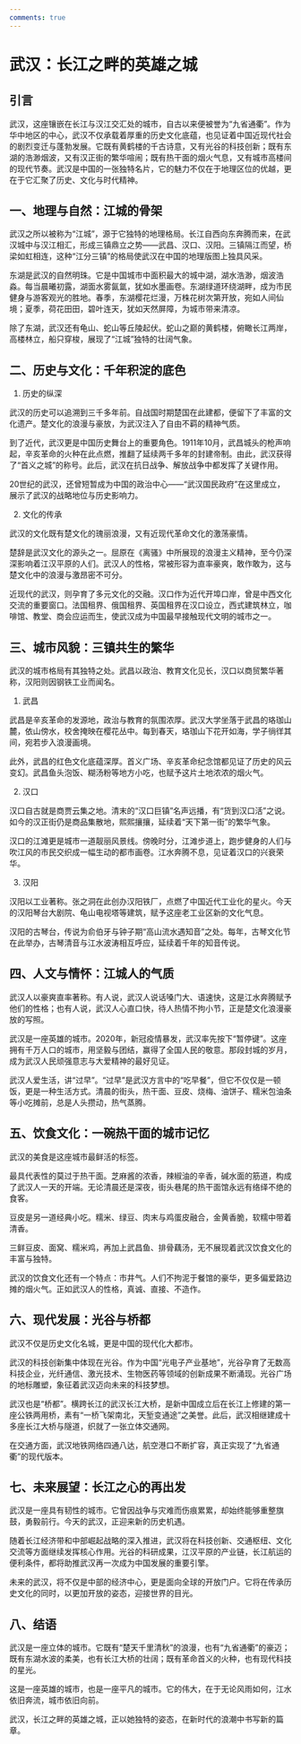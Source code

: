 ```yaml
---
comments: true
---
```

# 武汉：长江之畔的英雄之城
## 引言

武汉，这座镶嵌在长江与汉江交汇处的城市，自古以来便被誉为“九省通衢”。作为华中地区的中心，武汉不仅承载着厚重的历史文化底蕴，也见证着中国近现代社会的剧烈变迁与蓬勃发展。它既有黄鹤楼的千古诗意，又有光谷的科技创新；既有东湖的浩渺烟波，又有汉正街的繁华喧闹；既有热干面的烟火气息，又有城市高楼间的现代节奏。武汉是中国的一张独特名片，它的魅力不仅在于地理区位的优越，更在于它汇聚了历史、文化与时代精神。

## 一、地理与自然：江城的骨架

武汉之所以被称为“江城”，源于它独特的地理格局。长江自西向东奔腾而来，在武汉城中与汉江相汇，形成三镇鼎立之势——武昌、汉口、汉阳。三镇隔江而望，桥梁如虹相连，这种“江分三镇”的格局使武汉在中国的地理版图上独具风采。

东湖是武汉的自然明珠。它是中国城市中面积最大的城中湖，湖水浩渺，烟波浩淼。每当晨曦初露，湖面水雾氤氲，犹如水墨画卷。东湖绿道环绕湖畔，成为市民健身与游客观光的胜地。春季，东湖樱花烂漫，万株花树次第开放，宛如人间仙境；夏季，荷花田田，碧叶连天，犹如天然屏障，为城市带来清凉。

除了东湖，武汉还有龟山、蛇山等丘陵起伏。蛇山之巅的黄鹤楼，俯瞰长江两岸，高楼林立，船只穿梭，展现了“江城”独特的壮阔气象。

## 二、历史与文化：千年积淀的底色
1. 历史的纵深

武汉的历史可以追溯到三千多年前。自战国时期楚国在此建都，便留下了丰富的文化遗产。楚文化的浪漫与豪放，为武汉注入了自由不羁的精神气质。

到了近代，武汉更是中国历史舞台上的重要角色。1911年10月，武昌城头的枪声响起，辛亥革命的火种在此点燃，推翻了延续两千多年的封建帝制。由此，武汉获得了“首义之城”的称号。此后，武汉在抗日战争、解放战争中都发挥了关键作用。

20世纪的武汉，还曾短暂成为中国的政治中心——“武汉国民政府”在这里成立，展示了武汉的战略地位与历史影响力。

2. 文化的传承

武汉的文化既有楚文化的瑰丽浪漫，又有近现代革命文化的激荡豪情。

楚辞是武汉文化的源头之一。屈原在《离骚》中所展现的浪漫主义精神，至今仍深深影响着江汉平原的人们。武汉人的性格，常被形容为直率豪爽，敢作敢为，这与楚文化中的浪漫与激昂密不可分。

近现代的武汉，则孕育了多元文化的交融。汉口作为近代开埠口岸，曾是中西文化交流的重要窗口。法国租界、俄国租界、英国租界在汉口设立，西式建筑林立，咖啡馆、教堂、商会应运而生，使武汉成为中国最早接触现代文明的城市之一。

## 三、城市风貌：三镇共生的繁华

武汉的城市格局有其独特之处。武昌以政治、教育文化见长，汉口以商贸繁华著称，汉阳则因钢铁工业而闻名。

1. 武昌

武昌是辛亥革命的发源地，政治与教育的氛围浓厚。武汉大学坐落于武昌的珞珈山麓，依山傍水，校舍掩映在樱花丛中。每到春天，珞珈山下花开如海，学子徜徉其间，宛若步入浪漫画境。

此外，武昌的红色文化底蕴深厚。首义广场、辛亥革命纪念馆都见证了历史的风云变幻。武昌鱼头泡饭、糊汤粉等地方小吃，也赋予这片土地浓浓的烟火气。

2. 汉口

汉口自古就是商贾云集之地。清末的“汉口巨镇”名声远播，有“货到汉口活”之说。如今的汉正街仍是商品集散地，熙熙攘攘，延续着“天下第一街”的繁华气象。

汉口的江滩更是城市一道靓丽风景线。傍晚时分，江滩步道上，跑步健身的人们与吹江风的市民交织成一幅生动的都市画卷。江水奔腾不息，见证着汉口的兴衰荣华。

3. 汉阳

汉阳以工业著称。张之洞在此创办汉阳铁厂，点燃了中国近代工业化的星火。今天的汉阳琴台大剧院、龟山电视塔等建筑，赋予这座老工业区新的文化气息。

汉阳的古琴台，传说为俞伯牙与钟子期“高山流水遇知音”之处。每年，古琴文化节在此举办，古琴清音与江水波涛相互呼应，延续着千年的知音传说。

## 四、人文与情怀：江城人的气质

武汉人以豪爽直率著称。有人说，武汉人说话嗓门大、语速快，这是江水奔腾赋予他们的性格；也有人说，武汉人心直口快，待人热情不拘小节，正是楚文化浪漫豪放的写照。

武汉是一座英雄的城市。2020年，新冠疫情暴发，武汉率先按下“暂停键”。这座拥有千万人口的城市，用坚毅与团结，赢得了全国人民的敬意。那段封城的岁月，成为武汉人民顽强意志与大爱精神的最好见证。

武汉人爱生活，讲“过早”。“过早”是武汉方言中的“吃早餐”，但它不仅仅是一顿饭，更是一种生活方式。清晨的街头，热干面、豆皮、烧梅、油饼子、糯米包油条等小吃摊前，总是人头攒动，热气蒸腾。

## 五、饮食文化：一碗热干面的城市记忆

武汉的美食是这座城市最鲜活的标签。

最具代表性的莫过于热干面。芝麻酱的浓香，辣椒油的辛香，碱水面的筋道，构成了武汉人一天的开端。无论清晨还是深夜，街头巷尾的热干面馆永远有络绎不绝的食客。

豆皮是另一道经典小吃。糯米、绿豆、肉末与鸡蛋皮融合，金黄香脆，软糯中带着清香。

三鲜豆皮、面窝、糯米鸡，再加上武昌鱼、排骨藕汤，无不展现着武汉饮食文化的丰富与独特。

武汉的饮食文化还有一个特点：市井气。人们不拘泥于餐馆的豪华，更多偏爱路边摊的烟火气。正如武汉人的性格，真诚、直接、不造作。

## 六、现代发展：光谷与桥都

武汉不仅是历史文化名城，更是中国的现代化大都市。

武汉的科技创新集中体现在光谷。作为中国“光电子产业基地”，光谷孕育了无数高科技企业，光纤通信、激光技术、生物医药等领域的创新成果不断涌现。光谷广场的地标雕塑，象征着武汉迈向未来的科技梦想。

武汉也是“桥都”。横跨长江的武汉长江大桥，是新中国成立后在长江上修建的第一座公铁两用桥，素有“一桥飞架南北，天堑变通途”之美誉。此后，武汉相继建成十多座长江大桥与隧道，织就了一张立体交通网。

在交通方面，武汉地铁网络四通八达，航空港口不断扩容，真正实现了“九省通衢”的现代版本。

## 七、未来展望：长江之心的再出发

武汉是一座具有韧性的城市。它曾因战争与灾难而伤痕累累，却始终能够重整旗鼓，勇毅前行。今天的武汉，正迎来新的历史机遇。

随着长江经济带和中部崛起战略的深入推进，武汉将在科技创新、交通枢纽、文化交流等方面继续发挥核心作用。光谷的科研成果，江汉平原的产业链，长江航运的便利条件，都将助推武汉再一次成为中国发展的重要引擎。

未来的武汉，将不仅是中部的经济中心，更是面向全球的开放门户。它将在传承历史文化的同时，以更加开放的姿态，迎接世界的目光。

## 八、结语

武汉是一座立体的城市。它既有“楚天千里清秋”的浪漫，也有“九省通衢”的豪迈；既有东湖水波的柔美，也有长江大桥的壮阔；既有革命首义的火种，也有现代科技的星光。

这是一座英雄的城市，也是一座平凡的城市。它的伟大，在于无论风雨如何，江水依旧奔流，城市依旧向前。

武汉，长江之畔的英雄之城，正以她独特的姿态，在新时代的浪潮中书写新的篇章。